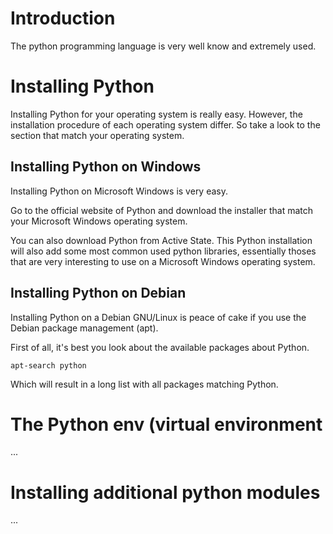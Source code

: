 # Introduction

The python programming language is very well know and extremely used.

# Installing Python

Installing Python for your operating system is really easy. However, the installation procedure of each operating system differ. So take a look to the section that match your operating system.

## Installing Python on Windows

Installing Python on Microsoft Windows is very easy.

Go to the official website of Python and download the installer that match your Microsoft Windows operating system.

You can also download Python from Active State. This Python installation will also add some most common used python libraries, essentially thoses that are very interesting to use on a Microsoft Windows operating system.

## Installing Python on Debian

Installing Python on a Debian GNU/Linux is peace of cake if you use the Debian package management (apt).

First of all, it's best you look about the available packages about Python.

`apt-search python`

Which will result in a long list with all packages matching Python.

# The Python env (virtual environment

...

# Installing additional python modules

...
